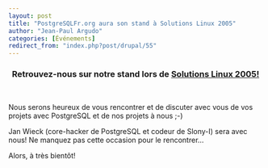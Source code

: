 ```yaml
---
layout: post
title: "PostgreSQLFr.org aura son stand à Solutions Linux 2005"
author: "Jean-Paul Argudo"
categories: [Événements]
redirect_from: "index.php?post/drupal/55"
---
```





<!--more-->


<center>

<h3>

Retrouvez-nous sur notre stand lors de <a href="http://www.solutionslinux.fr">Solutions Linux 2005!</a>

</h3>

<p>

<a href="http://www.solutionslinux.fr"><br /></a>

</p>

</center>

<p>

Nous serons heureux de vous rencontrer et de discuter avec vous de vos projets avec PostgreSQL et de nos projets à nous ;-)

</p>

<p>

Jan Wieck (core-hacker de PostgreSQL et codeur de Slony-I) sera avec nous! Ne manquez pas cette occasion pour le rencontrer...

</p>

<p>

Alors, à très bientôt!

</p>
